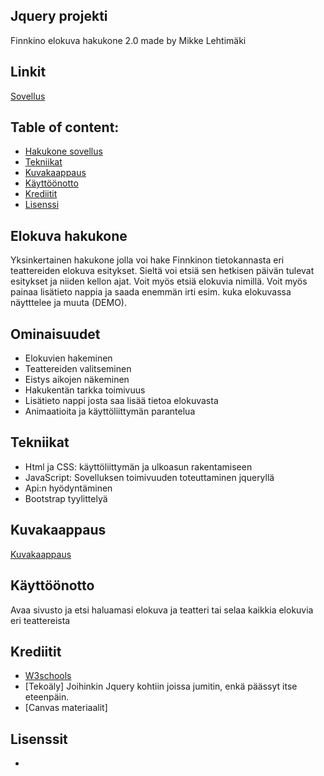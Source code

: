 ## Jquery projekti
Finnkino elokuva hakukone 2.0 made by Mikke Lehtimäki

## Linkit
[Sovellus]()

## Table of content: 

- [Hakukone sovellus](#elokuva-hakukone)
- [Tekniikat](#tekniikat)
- [Kuvakaappaus](#kuvakaappaus)
- [Käyttöönotto](#käyttöönotto)
- [Krediitit](#Krediitit)
- [Lisenssi](#lisenssi)

## Elokuva hakukone
Yksinkertainen hakukone jolla voi hake Finnkinon tietokannasta eri teattereiden elokuva esitykset. Sieltä voi etsiä sen hetkisen päivän tulevat esitykset ja niiden kellon ajat. Voit myös etsiä elokuvia nimillä. Voit myös painaa lisätieto nappia ja saada enemmän irti esim. kuka elokuvassa näytttelee ja muuta (DEMO).

## Ominaisuudet
 - Elokuvien hakeminen
 - Teattereiden valitseminen
 - Eistys aikojen näkeminen
 - Hakukentän tarkka toimivuus
 - Lisätieto nappi josta saa lisää tietoa elokuvasta
 - Animaatioita ja käyttöliittymän parantelua

## Tekniikat
- Html ja CSS: käyttöliittymän ja ulkoasun rakentamiseen
- JavaScript: Sovelluksen toimivuuden toteuttaminen jqueryllä 
- Api:n hyödyntäminen
- Bootstrap tyylittelyä

## Kuvakaappaus
[Kuvakaappaus]()

## Käyttöönotto
Avaa sivusto ja etsi haluamasi elokuva ja teatteri tai selaa kaikkia elokuvia eri teattereista

## Krediitit
 - [W3schools](https://www.w3schools.com/js/js_ajax_intro.asp)
 - [Tekoäly] Joihinkin Jquery kohtiin joissa jumitin, enkä päässyt itse eteenpäin. 
 - [Canvas materiaalit]

  ## Lisenssit
  -
